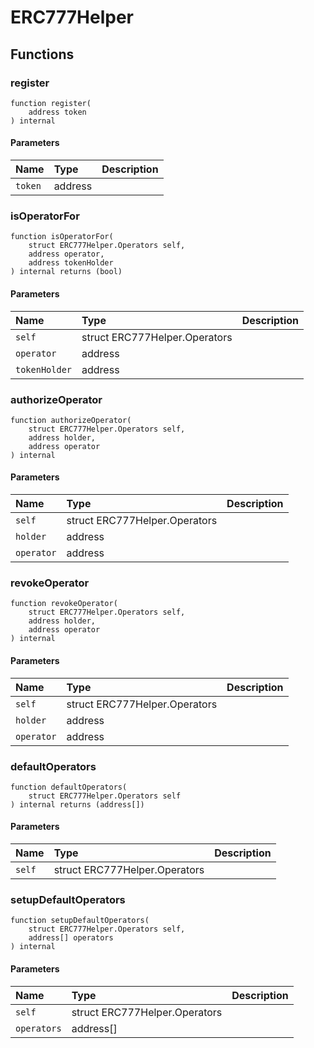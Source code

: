 # ERC777Helper

## Functions

### register

```solidity
function register(
    address token
) internal
```

#### Parameters

| Name | Type | Description |
| :--- | :--- | :---------- |
| `token` | address |  |

### isOperatorFor

```solidity
function isOperatorFor(
    struct ERC777Helper.Operators self,
    address operator,
    address tokenHolder
) internal returns (bool)
```

#### Parameters

| Name | Type | Description |
| :--- | :--- | :---------- |
| `self` | struct ERC777Helper.Operators |  |
| `operator` | address |  |
| `tokenHolder` | address |  |

### authorizeOperator

```solidity
function authorizeOperator(
    struct ERC777Helper.Operators self,
    address holder,
    address operator
) internal
```

#### Parameters

| Name | Type | Description |
| :--- | :--- | :---------- |
| `self` | struct ERC777Helper.Operators |  |
| `holder` | address |  |
| `operator` | address |  |

### revokeOperator

```solidity
function revokeOperator(
    struct ERC777Helper.Operators self,
    address holder,
    address operator
) internal
```

#### Parameters

| Name | Type | Description |
| :--- | :--- | :---------- |
| `self` | struct ERC777Helper.Operators |  |
| `holder` | address |  |
| `operator` | address |  |

### defaultOperators

```solidity
function defaultOperators(
    struct ERC777Helper.Operators self
) internal returns (address[])
```

#### Parameters

| Name | Type | Description |
| :--- | :--- | :---------- |
| `self` | struct ERC777Helper.Operators |  |

### setupDefaultOperators

```solidity
function setupDefaultOperators(
    struct ERC777Helper.Operators self,
    address[] operators
) internal
```

#### Parameters

| Name | Type | Description |
| :--- | :--- | :---------- |
| `self` | struct ERC777Helper.Operators |  |
| `operators` | address[] |  |

